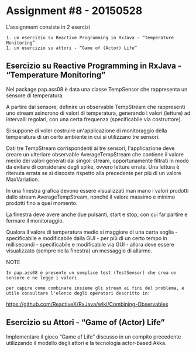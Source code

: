 # Assignment #8 - 20150528

L'assignment consiste in 2 esercizi
    
    1. un esercizio su Reactive Programming in RxJava - “Temperature Monitoring”
    1. un esercizio su attori - “Game of (Actor) Life”

## Esercizio su Reactive Programming in RxJava - “Temperature Monitoring”

Nel package pap.ass08 è data una classe TempSensor che rappresenta un sensore  di temperatura.

A partire dal sensore, definire un observable TempStream  che rappresenti uno stream asincrono di valori di temperatura, generando i valori (letture) ad intervalli regolari, con una certa frequenza (specificabile via costruttore).

Si suppone di voler costruire un'applicazione di monitoraggio della temperatura di un certo ambiente  in cui si utilizzano tre sensori.

Dati tre TempStream corrispondenti ai tre sensori, l'applicazione deve creare un ulteriore observable AverageTempStream che contiene il valore medio dei valori generati dai singoli stream, opportunamente filtrati in modo da evitare di considerare degli spike, ovvero letture errate. Una lettura è ritenuta errata se si discosta rispetto alla precedente per più di un valore MaxVariation.

In una finestra grafica devono essere visualizzati man mano i valori prodotti dallo stream AverageTempStream, nonché il valore massimo e minimo prodotti fino a quel momento.

La finestra deve avere anche due pulsanti, start e stop, con cui far partire e fermare il monitoraggio.

Qualora il valore di temperatura medio si maggiore di una certa soglia - specificabile e modificabile  dalla GUI - per più di un certo tempo in millisecondi - specificabile e modificabile via GUI - allora deve essere visualizzato (sempre nella finestra) un messaggio di allarme.

NOTE

    In pap.ass08 è presente un semplice test (TestSensor) che crea un sensore e ne legge i valori.

    per capire come combinare insieme gli stream ai fini del problema, è utile consultare l'elenco degli operatori descritto in:

 https://github.com/ReactiveX/RxJava/wiki/Combining-Observables

## Esercizio su Attori - “Game of (Actor) Life”

Implementare il gioco “Game of Life”  discusso in un compito precedente utilizzando il modello degli attori e la tecnologia actor-based Akka.
